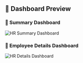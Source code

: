 ## 📸 Dashboard Preview

### 🔷 Summary Dashboard  
![HR Summary Dashboard](https://github.com/MayankAgrawal099/Mayank_Resume_Projects/blob/main/HR-Analytics-Dashboard(Tableau)/Dashboard-Preview/HR%20_%20Summary.png?raw=true)

### 🔷 Employee Details Dashboard  
![HR Details Dashboard](https://github.com/MayankAgrawal099/Mayank_Resume_Projects/blob/main/HR-Analytics-Dashboard(Tableau)/Dashboard-Preview/HR%20_%20Details.png?raw=true)
